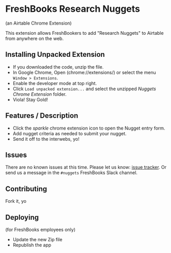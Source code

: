 FreshBooks Research Nuggets 
==========
(an Airtable Chrome Extension)

This extension allows FreshBookers to add "Research Nuggets" to Airtable from anywhere on the web.


Installing Unpacked Extension
-----

- If you downloaded the code, unzip the file.
- In Google Chrome, Open (chrome://extensions/) or select the menu `Window > Extensions`.
- Enable the developer mode at top right.
- Click `Load unpacked extension...` and select the unzipped *Nuggets Chrome Extension* folder.
- Viola! Stay Gold! 


Features / Description
-----

- Click the *sparkle* chrome extension icon to open the Nugget entry form. 
- Add nugget criteria as needed to submit your nugget.
- Send it off to the interwebs, yo!

Issues
-----

There are no known issues at this time. Please let us know: [issue tracker](https://github.com/ericpuigmarti/nuggets-chrome-extension/issues).
Or send us a message in the `#nuggets` FreshBooks Slack channel.

Contributing
-----

Fork it, yo

## Deploying
(for FreshBooks employees only)
* Update the new Zip file
* Republish the app
